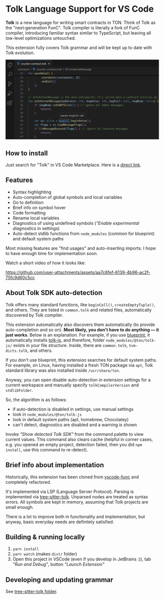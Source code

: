 # Tolk Language Support for VS Code

**Tolk** is a new language for writing smart contracts in TON. Think of Tolk as the "next‑generation FunC".
Tolk compiler is literally a fork of FunC compiler, introducing familiar syntax similar to TypeScript,
but leaving all low-level optimizations untouched.

This extension fully covers Tolk grammar and will be kept up to date with Tolk evolution.

<img alt="screenshot" width="780" src="screenshot-1.png">


## How to install

Just search for "Tolk" in VS Code Marketplace. Here is a [direct link](https://marketplace.visualstudio.com/items?itemName=ton-core.tolk-vscode).


## Features

* Syntax highlighting
* Auto-completion of global symbols and local variables
* Go to definition
* Brief info on symbol hover
* Code formatting
* Rename local variables
* Diagnostics of using undefined symbols (*"Enable experimental diagnostics* in settings)
* Auto-detect stdlib functions from `node_modules` (common for blueprint) and default system paths

Most missing features are "find usages" and auto-inserting imports. I hope to have enough time for implementation soon.

Watch a short video of how it looks like:

https://github.com/user-attachments/assets/aa7c6fef-6139-4b96-ac2f-75fc9d60c5cc


## About Tolk SDK auto-detection

Tolk offers many standard functions, like `beginCell()`, `createEmptyTuple()`, and others.
They are listed in `common.tolk` and related files, automatically discovered by Tolk compiler.

This extension automatically also discovers them automatically (to provide auto-completion and so on).
**Most likely, you don't have to do anything — it just works**. Below is an explanation.
For example, if you use [blueprint](https://github.com/ton-org/blueprint), 
it automatically installs [tolk-js](https://github.com/ton-blockchain/tolk-js),
and therefore, folder `node_modules/@ton/tolk-js/` exists in your file structure.
Inside, there are `common.tolk`, `tvm-dicts.tolk`, and others. 

If you don't use blueprint, this extension searches for default system paths.
For example, on Linux, having installed a fresh TON package via `apt`,
Tolk standard library was also installed inside `/usr/share/ton`.

Anyway, you can open disable auto-detection in extension settings for a current workspace
and manually specify `tolkCompilerVersion` and `stdlibFolder`.

So, the algorithm is as follows:
* if auto-detection is disabled in settings, use manual settings
* look in `node_modules/@ton/tolk-js`
* look in default system paths (apt, homebrew, Chocolatey)
* can't detect, diagnostics are disabled and a warning is shown

Invoke *"Show detected Tolk SDK"* from the command palette to view current values. 
This command also clears cache (helpful in corner cases, e.g. you opened an empty project, detection failed,
then you did `npm install`, use this command to re-detect).


## Brief info about implementation

Historically, this extension has been cloned from [vscode-func](https://github.com/tonwhales/vscode-func)
and completely refactored.

It's implemented via LSP (Language Server Protocol). Parsing is implemented via [tree-sitter-tolk](tree-sitter-tolk).
Unparsed nodes are treated as syntax errors. All symbols are kept in memory, assuming that Tolk projects are small enough. 

There is a lot to improve both in functionality and implementation, but anyway, 
basic everyday needs are definitely satisfied. 


## Building & running locally

1. `yarn install`
2. `yarn watch` (makes `dist/` folder)
3. Open this project in VSCode (even if you develop in JetBrains :)), tab *"Run and Debug"*, button *"Launch Extension"*


## Developing and updating grammar

See [tree-sitter-tolk folder](tree-sitter-tolk).
